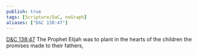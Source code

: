 ```yaml
---
publish: true
tags: [Scripture/DaC, noGraph]
aliases: ["D&C 138:47"]
---
```

[D&C 138:47](https://churchofjesuschrist.org/study/scriptures/dc-testament/dc/138?lang=eng&id=p47#p47) The Prophet Elijah was to plant in the hearts of the children the promises made to their fathers,
